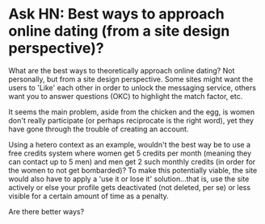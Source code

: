 # Ask HN: Best ways to approach online dating (from a site design perspective)?

What are the best ways to theoretically approach online dating? Not personally, but from a site design perspective. Some sites might want the users to &#x27;Like&#x27; each other in order to unlock the messaging service, others want you to answer questions (OKC) to highlight the match factor, etc.<p>It seems the main problem, aside from the chicken and the egg, is women don&#x27;t really participate (or perhaps reciprocate is the right word), yet they have gone through the trouble of creating an account.<p>Using a hetero context as an example, wouldn&#x27;t the best way be to use a free credits system where women get 5 credits per month (meaning they can contact up to 5 men) and men get 2 such monthly credits (in order for the women to not get bombarded)? To make this potentially viable, the site would also have to apply a &#x27;use it or lose it&#x27; solution...that is, use the site actively or else your profile gets deactivated (not deleted, per se) or less visible for a certain amount of time as a penalty.<p>Are there better ways?
